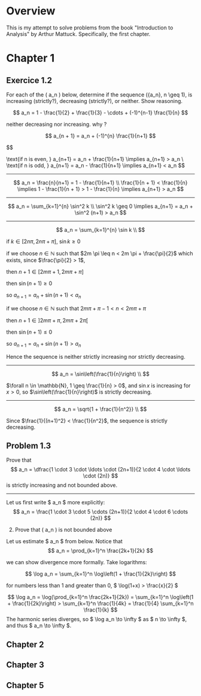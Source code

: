# Overview

This is my attempt to solve problems from the book "Introduction to Analysis" by Arthur Mattuck. Specifically, the first chapter.

# Chapter 1

## Exercice 1.2

For each of the \( a_n \) below, determine if the sequence \(\{a_n\}, n \geq 1\), is increasing (strictly?), decreasing (strictly?), or neither. Show reasoning.


$$
a_n = 1 - \frac{1}{2} + \frac{1}{3} - \cdots + (-1)^{n-1} \frac{1}{n}
$$

neither decreasing nor increasing. why ?

$$
a_{n + 1} = a_n + (-1)^{n} \frac{1}{n+1} 
$$ 

$$

\text{if n is even, } a_{n+1} = a_n + \frac{1}{n+1}  \implies a_{n+1} > a_n \\
\text{if n is odd, } a_{n+1} = a_n - \frac{1}{n+1} \implies a_{n+1} < a_n
$$

----------------------------------------- 

$$
a_n = \frac{n}{n+1} = 1 - \frac{1}{n+1} \\
\frac{1}{n + 1} < \frac{1}{n} \implies 1 - \frac{1}{n + 1} > 1 - \frac{1}{n} \implies a_{n+1} > a_n
$$

----------------------------------------- 

$$
a_n = \sum_{k=1}^{n} \sin^2 k \\
\sin^2 k \geq 0 \implies a_{n+1} = a_n + \sin^2 (n+1) > a_n
$$

----------------------------------------- 


$$
a_n = \sum_{k=1}^{n} \sin k \\
$$

if $k \in [2n \pi, 2n \pi + \pi]$, $\sin k \geq 0$ 

if we choose $n \in \mathbb{N}$ such that $2m \pi \leq n < 2m \pi + \frac{\pi}{2}$ which exists, since $\frac{\pi}{2} > 1$, 

then $n + 1 \in [2m \pi + 1, 2m \pi + \pi]$

then $\sin (n+1) \geq 0$

so $a_{n+1} = a_n + \sin (n+1) < a_n$

if we choose $n \in \mathbb{N}$ such that $2m \pi + \pi - 1 < n < 2m \pi + \pi$

then $n + 1 \in ]2m \pi + \pi, 2m \pi + 2\pi[$

then $\sin (n+1) \leq 0$

so $a_{n+1} = a_n + \sin (n+1) > a_n$


Hence the sequence is neither strictly increasing nor strictly decreasing.

----------------------------------------- 

$$
a_n = \sin\left(\frac{1}{n}\right) \\
$$

$\forall n \in \mathbb{N}, 1 \geq \frac{1}{n} > 0$, and $\sin x$ is increasing for $x > 0$, so $\sin\left(\frac{1}{n}\right)$ is strictly decreasing.

----------------------------------------- 

$$
a_n = \sqrt{1 + \frac{1}{n^2}} \\
$$


Since $\frac{1}{(n+1)^2} < \frac{1}{n^2}$, the sequence is strictly decreasing.


## Problem 1.3

Prove that $$ a_n = \dfrac{1 \cdot 3 \cdot \ldots \cdot (2n+1)}{2 \cdot 4 \cdot \ldots \cdot (2n)} $$    is strictly increasing and not bounded above.

---

Let us first write $ a_n $ more explicitly:
$$
a_n = \frac{1 \cdot 3 \cdot 5 \cdots (2n+1)}{2 \cdot 4 \cdot 6 \cdots (2n)}
$$


2. Prove that \( a_n \) is not bounded above

Let us estimate $ a_n $ from below. Notice that
$$
a_n = \prod_{k=1}^n \frac{2k+1}{2k}
$$      


we can show divergence more formally. Take logarithms:

$$
\log a_n = \sum_{k=1}^n \log\left(1 + \frac{1}{2k}\right)
$$

for numbers less than 1 and greater than 0, $ \log(1+x) > \frac{x}{2} $

$$
\log a_n = \log(\prod_{k=1}^n \frac{2k+1}{2k}) = \sum_{k=1}^n \log\left(1 + \frac{1}{2k}\right) > \sum_{k=1}^n \frac{1}{4k} = \frac{1}{4} \sum_{k=1}^n \frac{1}{k}
$$
The harmonic series diverges, so $ \log a_n \to \infty $ as $ n \to \infty $, and thus $ a_n \to \infty $.


## Chapter 2 

## Chapter 3

## Chapter 5















